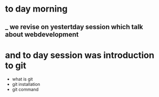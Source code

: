 # to day morning 
## _ we revise on yestertday session  which talk about webdevelopment
# and to day session was  introduction to  git 
- what is git
- git installation
- git command
